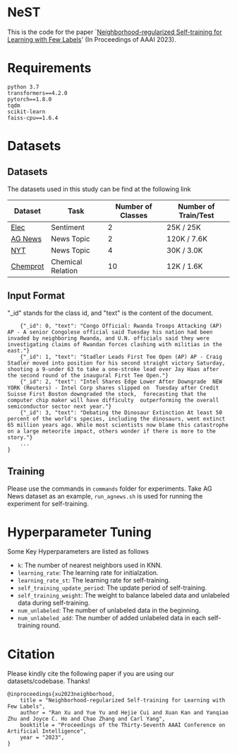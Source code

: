 # NeST

This is the code for the paper `[Neighborhood-regularized Self-training for Learning with Few Labels]()' (In Proceedings of AAAI 2023).

# Requirements
```
python 3.7
transformers==4.2.0
pytorch==1.8.0
tqdm
scikit-learn
faiss-cpu==1.6.4
```

# Datasets
## Datasets

The datasets used in this study can be find at the following link

|   Dataset   | Task  | Number of Classes | Number of Train/Test |
|---------------- | -------------- |-------------- | -------------- |
| [Elec](http://riejohnson.com/cnn_data.html) |    Sentiment    |      2      |  25K / 25K   |
| [AG News](https://huggingface.co/datasets/ag_news)    |    News Topic          |     2   |  120K / 7.6K  |
| [NYT](https://github.com/yumeng5/CatE/tree/master/datasets/nyt)  |  News Topic   |    4     |     30K / 3.0K    |
| [Chemprot](https://github.com/yueyu1030/COSINE/tree/main/data/chemprot)     |     Chemical Relation      |    10    |    12K / 1.6K     |

## Input Format
"_id" stands for the class id, and "text" is the content of the document.
```
    {"_id": 0, "text": "Congo Official: Rwanda Troops Attacking (AP) AP - A senior Congolese official said Tuesday his nation had been invaded by neighboring Rwanda, and U.N. officials said they were investigating claims of Rwandan forces clashing with militias in the east."}
    {"_id": 1, "text": "Stadler Leads First Tee Open (AP) AP - Craig Stadler moved into position for his second straight victory Saturday, shooting a 9-under 63 to take a one-stroke lead over Jay Haas after the second round of the inaugural First Tee Open."}
    {"_id": 2, "text": "Intel Shares Edge Lower After Downgrade  NEW YORK (Reuters) - Intel Corp shares slipped on  Tuesday after Credit Suisse First Boston downgraded the stock,  forecasting that the computer chip maker will have difficulty  outperforming the overall semiconductor sector next year."}
    {"_id": 3, "text": "Debating the Dinosaur Extinction At least 50 percent of the world's species, including the dinosaurs, went extinct 65 million years ago. While most scientists now blame this catastrophe on a large meteorite impact, others wonder if there is more to the story."}
    ...
}
```

## Training
Please use the commands in `commands` folder for experiments.
Take AG News dataset as an example, `run_agnews.sh` is used for running the experiment for self-training.



# Hyperparameter Tuning
Some Key Hyperparameters are listed as follows
- `k`: The number of nearest neighbors used in KNN.
- `learning_rate`: The learning rate for initialzation.
- `learning_rate_st`: The learning rate for self-training.
- `self_training_update_period`:  The update period of self-training. 
- `self_training_weight`: The weight to balance labeled data and unlabeled data during self-training.
- `num_unlabeled`:  The number of unlabeled data in the beginning.
- `num_unlabeled_add`: The number of added unlabeled data in each self-training round. 


# Citation 

Please kindly cite the following paper if you are using our datasets/codebase. Thanks!

```
@inproceedings{xu2023neighborhood,
    title = "Neighborhood-regularized Self-training for Learning with Few Labels",
    author = "Ran Xu and Yue Yu and Hejie Cui and Xuan Kan and Yanqiao Zhu and Joyce C. Ho and Chao Zhang and Carl Yang",
    booktitle = "Proceedings of the Thirty-Seventh AAAI Conference on Artificial Intelligence",
    year = "2023",
}
```